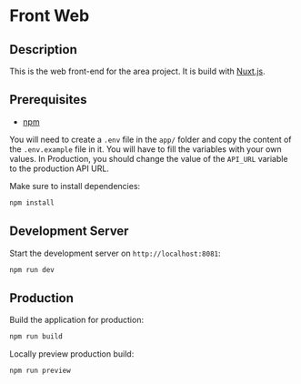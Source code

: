 # Front Web

## Description

This is the web front-end for the area project. It is build with [Nuxt.js](https://nuxtjs.org/).

## Prerequisites

- [npm](https://www.npmjs.com/)

You will need to create a `.env` file in the `app/` folder and copy the content of the `.env.example` file in it. You will have to fill the variables with your own values.
In Production, you should change the value of the `API_URL` variable to the production API URL.

Make sure to install dependencies:

```bash
npm install
```

## Development Server

Start the development server on `http://localhost:8081`:

```bash
npm run dev
```

## Production

Build the application for production:

```bash
npm run build
```

Locally preview production build:

```bash
npm run preview
```
